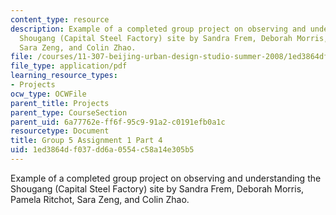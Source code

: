 ```yaml
---
content_type: resource
description: Example of a completed group project on observing and understanding the
  Shougang (Capital Steel Factory) site by Sandra Frem, Deborah Morris, Pamela Ritchot,
  Sara Zeng, and Colin Zhao.
file: /courses/11-307-beijing-urban-design-studio-summer-2008/1ed3864df037dd6a0554c58a14e305b5_group5_assn1_4.pdf
file_type: application/pdf
learning_resource_types:
- Projects
ocw_type: OCWFile
parent_title: Projects
parent_type: CourseSection
parent_uid: 6a77762e-ff6f-95c9-91a2-c0191efb0a1c
resourcetype: Document
title: Group 5 Assignment 1 Part 4
uid: 1ed3864d-f037-dd6a-0554-c58a14e305b5
---
```

Example of a completed group project on observing and understanding the Shougang (Capital Steel Factory) site by Sandra Frem, Deborah Morris, Pamela Ritchot, Sara Zeng, and Colin Zhao.


